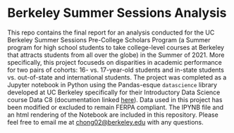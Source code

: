 # Berkeley Summer Sessions Analysis
This repo contains the final report for an analysis conducted for the UC Berkeley Summer Sessions Pre-College Scholars Program (a Summer program for high school students to take college-level courses at Berkeley that attracts students from all over the globe) in the Summer of 2021. More specifically, this project focuseds on disparities in academic performance for two pairs of cohorts: 16- vs. 17-year-old students and in-state students vs. out-of-state and international students. The project was completed as a Jupyter notebook in Python using the Pandas-esque `datascience` library developed at UC Berkeley specifically for their Introductory Data Science course Data C8 (documentation linked [here](http://data8.org/datascience/)). Data used in this project has been modified or excluded to remain FERPA compliant. The IPYNB file and an html rendering of the Notebook are included in this repository. Please feel free to email me at chong02@berkeley.edu with any questions.